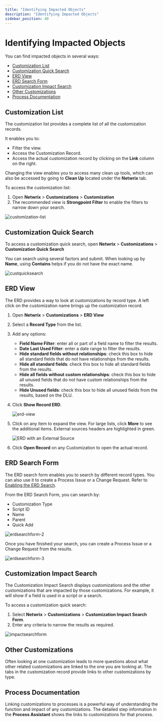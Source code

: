 ```yaml
---
title: "Identifying Impacted Objects"
description: "Identifying Impacted Objects"
sidebar_position: 40
---
```


# Identifying Impacted Objects

You can find impacted objects in several ways:

- [Customization List](#customization-list)
- [Customization Quick Search](#customization-quick-search)
- [ERD View](#erdview)
- [ERD Search Form](#erd-search-form)
- [Customization Impact Search](#customization-impact-search)
- [Other Customizations](#other-customizations)
- [Process Documentation](#process-documentation)

## Customization List

The customization list provides a complete list of all the customization records.

It enables you to:

- Filter the view.
- Access the Customization Record.
- Access the actual customization record by clicking on the **Link** column on the right.

Changing the view enables you to access many clean up tools, which can also be accessed by going to
**Clean Up** located under the **Netwrix** tab.

To access the customization list:

1. Open **Netwrix** > **Customizations** > **Customization**
2. The recommended view is **Strongpoint Filter** to enable the filters to narrow down your search.

![customization-list](/images/platgovnetsuite/customizations/customization-list.webp)

## Customization Quick Search

To access a customization quick search, open **Netwrix** > **Customizations** > **Customization
Quick Search**

You can search using several factors and submit. When looking up by **Name**, using **Contains**
helps if you do not have the exact name.

![custquicksearch](/images/platgovnetsuite/customizations/custquicksearch.webp)

## ERD View

The ERD provides a way to look at customizations by record type. A left click on the customization
name brings up the customization record.

1. Open **Netwrix** > **Customizations** > **ERD View**
2. Select a **Record Type** from the list.
3. Add any options:

    - **Field Name Filter**: enter all or part of a field name to filter the results.
    - **Date Last Used Filter**: enter a date range to filter the results.
    - **Hide standard fields without relationships**: check this box to hide all standard fields
      that do not have relationships from the results.
    - **Hide all standard fields**: check this box to hide all standard fields from the results.
    - **Hide all fields without custom relationships**: check this box to hide all unused fields
      that do not have custom relationships from the results.
    - **Hide Unused fields**: check this box to hide all unused fields from the results, based on
      the DLU.

4. Click **Show Record ERD**.

    ![erd-view](/images/platgovnetsuite/customizations/erd-view.webp)

5. Click on any item to expand the view. For large lists, click **More** to see the additional
   items.
   External sources headers are highlighted in green.

    ![ERD with an External Source](/images/platgovnetsuite/customizations/celigo_erd.webp)

6. Click **Open Record** on any Customization to open the actual record.

## ERD Search Form

The ERD search form enables you to search by different record types. You can also use it to create a
Process Issue or a Change Request. Refer to [Enabling the ERD Search](/docs/platgovnetsuite/customization/using_erd.md).

From the ERD Search Form, you can search by:

- Customization Type
- Script ID
- Name
- Parent
- Quick Add

![erdsearchform-2](/images/platgovnetsuite/customizations/erdsearchform-2.webp)

Once you have finished your search, you can create a Process Issue or a Change Request from the
results.

![erdsearchform-3](/images/platgovnetsuite/customizations/erdsearchform-3.webp)

## Customization Impact Search

The Customization Impact Search displays customizations and the other customizations that are
impacted by those customizations. For example, it will show if a field is used in a script or a
search.

To access a customization quick search:

1. Select **Netwrix** > **Customizations** > **Customization Impact Search Form**.
2. Enter any criteria to narrow the results as required.

![impactsearchform](/images/platgovnetsuite/customizations/impactsearchform.webp)

## Other Customizations

Often looking at one customization leads to more questions about what other related customizations
are linked to the one you are looking at. The tabs in the customization record provide links to
other customizations by type.

## Process Documentation

Linking customizations to processes is a powerful way of understanding the function and impact of
any customizations. The detailed step information in the **Process Assistant** shows the links to
customizations for that process.
